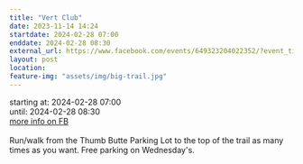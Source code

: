 ```yaml
---
title: "Vert Club"
date: 2023-11-14 14:24
startdate: 2024-02-28 07:00
enddate: 2024-02-28 08:30
external_url: https://www.facebook.com/events/649323204022352/?event_time_id=649324580688881
layout: post
location: 
feature-img: "assets/img/big-trail.jpg"
---
```


starting at: 2024-02-28 07:00<br>until: 2024-02-28 08:30<br><a href="https://www.facebook.com/events/649323204022352/?event_time_id=649324580688881">more info on FB</a><br><br>Run/walk from the Thumb Butte Parking Lot to the top of the trail as many times as you want.  Free parking on Wednesday's.<br>
  <br>
  

